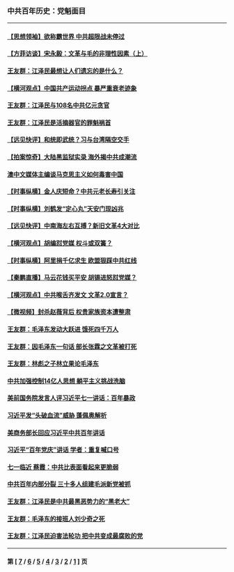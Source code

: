 ### 中共百年历史：党魁面目
---
#### [【思想领袖】欲称霸世界 中共超限战未停过](../../pages/nf1176107/n13745142.md?01150430) 
#### [【方菲访谈】宋永毅：文革与毛的非理性因素（上）](../../pages/nf1176107/n13469956.md?01150430) 
#### [王友群：江泽民最想让人们遗忘的是什么？](../../pages/nf1176107/n13408949.md?01150430) 
#### [【横河观点】中国共产运动拐点 暴严重衰老迹象](../../pages/nf1176107/n13388333.md?01150430) 
#### [王友群：江泽民与108名中共亿元贪官](../../pages/nf1176107/n13352358.md?01150430) 
#### [王友群：江泽民是活摘器官的罪魁祸首](../../pages/nf1176107/n13336903.md?01150430) 
#### [【远见快评】和统即武统？习与台湾隔空交手](../../pages/nf1176107/n13297739.md?01150430) 
#### [【拍案惊奇】大陆黑监狱实录 海外揭中共成潮流](../../pages/nf1176107/n13288853.md?01150430) 
#### [澳中文媒体主编谈马克思主义如何毒害中国](../../pages/nf1176107/n13257387.md?01150430) 
#### [【时事纵横】金人庆短命？中共元老长寿引关注](../../pages/nf1176107/n13217934.md?01150430) 
#### [【时事纵横】刘鹤发“定心丸”天安门现凶兆](../../pages/nf1176107/n13215416.md?01150430) 
#### [【远见快评】中南海左右互搏？新旧文革4大对比](../../pages/nf1176107/n13214745.md?01150430) 
#### [【横河观点】胡编怼党媒 权斗或双簧？](../../pages/nf1176107/n13210864.md?01150430) 
#### [【时事纵横】阿里捐千亿求生 欧盟狠踩中共红线](../../pages/nf1176107/n13206431.md?01150430) 
#### [【秦鹏直播】马云花钱买平安 胡锡进怒怼党媒？](../../pages/nf1176107/n13206392.md?01150430) 
#### [【横河观点】中共喉舌齐发文 文革2.0宣言？](../../pages/nf1176107/n13201248.md?01150430) 
#### [【微视频】封杀赵薇背后 权贵家族资本遭整肃](../../pages/nf1176107/n13197798.md?01150430) 
#### [王友群：毛泽东发动大跃进 饿死四千万人](../../pages/nf1176107/n13177158.md?01150430) 
#### [王友群：因毛泽东一句话 部长张霖之文革被打死](../../pages/nf1176107/n13161711.md?01150430) 
#### [王友群：林彪之子林立果论毛泽东](../../pages/nf1176107/n13128622.md?01150430) 
#### [中共加强控制14亿人思想 躺平主义挑战洗脑](../../pages/nf1176107/n13094299.md?01150430) 
#### [美前国务院发言人评习近平七一讲话：百年暴政](../../pages/nf1176107/n13066986.md?01150430) 
#### [习近平发“头破血流”威胁 蓬佩奥解析](../../pages/nf1176107/n13063604.md?01150430) 
#### [美商务部长回应习近平中共百年讲话](../../pages/nf1176107/n13062903.md?01150430) 
#### [习近平“百年党庆”讲话 学者：重复喊口号](../../pages/nf1176107/n13061411.md?01150430) 
#### [七一临近 蔡霞：中共比表面看起来更脆弱](../../pages/nf1176107/n13056418.md?01150430) 
#### [中共百年内部分裂 三十多人组建毛派新党被抓](../../pages/nf1176107/n13044023.md?01150430) 
#### [王友群：江泽民是中共最黑恶势力的“黑老大”](../../pages/nf1176107/n13022180.md?01150430) 
#### [王友群：毛泽东的接班人刘少奇之死](../../pages/nf1176107/n12991772.md?01150430) 
#### [王友群：江泽民迫害法轮功 把中共变成最腐败的党](../../pages/nf1176107/n12947347.md?01150430) 

---
#### 第 [ [7](./7.md?01150430) / [6](./6.md?01150430) / [5](./5.md?01150430) / [4](./4.md?01150430) / [3](./3.md?01150430) / [2](./2.md?01150430) / [1](./1.md?01150430) ] 页
